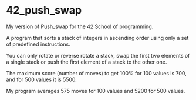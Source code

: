 # 42_push_swap
My version of Push_swap for the 42 School of programming.

A program that sorts a stack of integers in ascending order using only a set of predefined instructions.

You can only rotate or reverse rotate a stack, swap the first two elements of a single stack or push the first element of a stack to the other one.

The maximum score (number of moves) to get 100% for 100 values is 700, and for 500 values it is 5500.

My program averages 575 moves for 100 values and 5200 for 500 values.